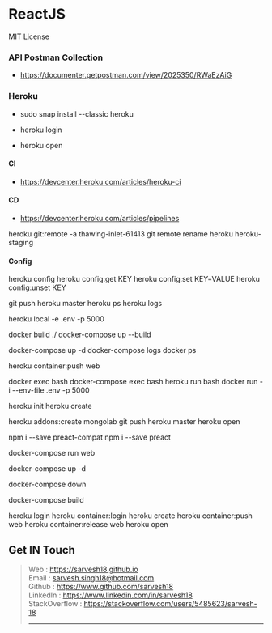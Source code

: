 # ReactJS

MIT License


### API Postman Collection
* https://documenter.getpostman.com/view/2025350/RWaEzAiG

### Heroku
* sudo snap install --classic heroku

* heroku login

* heroku open


#### CI
* https://devcenter.heroku.com/articles/heroku-ci

#### CD
* https://devcenter.heroku.com/articles/pipelines

heroku git:remote -a thawing-inlet-61413
git remote rename heroku heroku-staging

#### Config
heroku config
heroku config:get KEY
heroku config:set KEY=VALUE
heroku config:unset KEY

git push heroku master
heroku ps
heroku logs

heroku local -e .env -p 5000



docker build ./
docker-compose up --build

docker-compose up -d
docker-compose logs
docker ps

heroku container:push web

docker exec <container> bash
docker-compose exec <container> bash 
heroku run bash
docker run -i --env-file .env -p 5000 <image>





heroku init
heroku create

heroku addons:create mongolab
git push heroku master
heroku open

npm i --save preact-compat
npm i --save preact



docker-compose run web

docker-compose up -d 

docker-compose down

docker-compose build


heroku login
heroku container:login
heroku create
heroku container:push web
heroku container:release web
heroku open

Get IN Touch 
------------
>Web : https://sarvesh18.github.io <br>
>Email : sarvesh.singh18@hotmail.com <br>
>Github : https://www.github.com/sarvesh18 <br>
>LinkedIn : https://www.linkedin.com/in/sarvesh18 <br>
>StackOverflow : https://stackoverflow.com/users/5485623/sarvesh-18 <br>
><hr>
